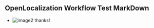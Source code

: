 ## OpenLocalization Workflow Test MarkDown
* ![image2](.\189daec5-0783-4740-940e-884cdd94af01.png) thanks!

<!--HONumber=Nov16_HO2-->


